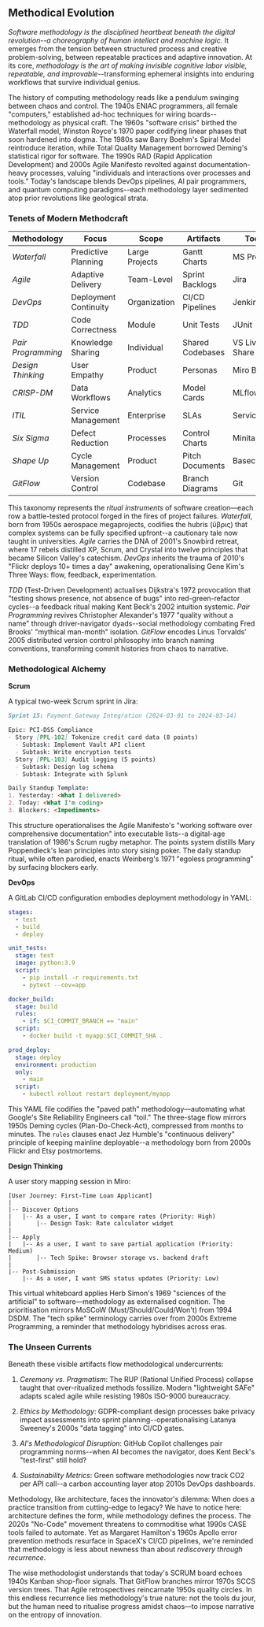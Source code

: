 
## Methodical Evolution

*Software methodology is the disciplined heartbeat beneath the digital revolution--a
choreography of human intellect and machine logic.* It emerges from the tension between
structured process and creative problem-solving, between repeatable practices and adaptive
innovation. At its core, *methodology is the art of making invisible cognitive labor
visible, repeatable, and improvable*--transforming ephemeral insights into enduring
workflows that survive individual genius.

The history of computing methodology reads like a pendulum swinging between chaos and control.
The 1940s ENIAC programmers, all female "computers," established ad-hoc techniques for wiring
boards--methodology as physical craft. The 1960s "software crisis" birthed the Waterfall model,
Winston Royce's 1970 paper codifying linear phases that soon hardened into dogma. The 1980s
saw Barry Boehm's Spiral Model reintroduce iteration, while Total Quality Management borrowed
Deming's statistical rigor for software. The 1990s RAD (Rapid Application Development) and 2000s
Agile Manifesto revolted against documentation-heavy processes, valuing "individuals and interactions
over processes and tools." Today's landscape blends DevOps pipelines, AI pair programmers, and
quantum computing paradigms--each methodology layer sedimented atop prior revolutions like geological
strata.


### Tenets of Modern Methodcraft

| Methodology | Focus | Scope | Artifacts | Tools |
|-------------|-------|-------|-----------|-------|
| *Waterfall* | Predictive Planning | Large Projects | Gantt Charts | MS Project |
| *Agile* | Adaptive Delivery | Team-Level | Sprint Backlogs | Jira |
| *DevOps* | Deployment Continuity | Organization | CI/CD Pipelines | Jenkins |
| *TDD* | Code Correctness | Module | Unit Tests | JUnit |
| *Pair Programming* | Knowledge Sharing | Individual | Shared Codebases | VS Live Share |
| *Design Thinking* | User Empathy | Product | Personas | Miro Boards |
| *CRISP-DM* | Data Workflows | Analytics | Model Cards | MLflow |
| *ITIL* | Service Management | Enterprise | SLAs | ServiceNow |
| *Six Sigma* | Defect Reduction | Processes | Control Charts | Minitab |
| *Shape Up* | Cycle Management | Product | Pitch Documents | Basecamp |
| *GitFlow* | Version Control | Codebase | Branch Diagrams | Git |

This taxonomy represents the *ritual instruments* of software creation—each row a battle-tested
protocol forged in the fires of project failures. *Waterfall*, born from 1950s aerospace megaprojects,
codifies the hubris (ὕβρις) that complex systems can be fully specified upfront--a cautionary tale
now taught in universities. *Agile* carries the DNA of 2001's Snowbird retreat, where 17 rebels
distilled XP, Scrum, and Crystal into twelve principles that became Silicon Valley's catechism.
*DevOps* inherits the trauma of 2010's "Flickr deploys 10+ times a day" awakening, operationalising
Gene Kim's Three Ways: flow, feedback, experimentation.

*TDD* (Test-Driven Development) actualises Dijkstra's 1972 provocation that "testing shows presence,
not absence of bugs" into red-green-refactor cycles--a feedback ritual making Kent Beck's 2002
intuition systemic. *Pair Programming* revives Christopher Alexander's 1977 "quality without a name"
through driver-navigator dyads--social methodology combating Fred Brooks' "mythical man-month" isolation.
*GitFlow* encodes Linus Torvalds' 2005 distributed version control philosophy into branch naming
conventions, transforming commit histories from chaos to narrative.


### Methodological Alchemy


__Scrum__

A typical two-week Scrum sprint in Jira:

```markdown
Sprint 15: Payment Gateway Integration (2024-03-01 to 2024-03-14)

Epic: PCI-DSS Compliance
- Story [PPL-102] Tokenize credit card data (8 points)
  - Subtask: Implement Vault API client
  - Subtask: Write encryption tests
- Story [PPL-103] Audit logging (5 points)
  - Subtask: Design log schema
  - Subtask: Integrate with Splunk

Daily Standup Template:
1. Yesterday: <What I delivered>
2. Today: <What I'm coding>
3. Blockers: <Impediments>
```

This structure operationalises the Agile Manifesto's "working software over comprehensive
documentation" into executable lists--a digital-age translation of 1986's Scrum rugby metaphor.
The points system distills Mary Poppendieck's lean principles into story sising poker.
The daily standup ritual, while often parodied, enacts Weinberg's 1971 "egoless programming"
by surfacing blockers early.


__DevOps__

A GitLab CI/CD configuration embodies deployment methodology in YAML:

```yaml
stages:
  - test
  - build
  - deploy

unit_tests:
  stage: test
  image: python:3.9
  script:
    - pip install -r requirements.txt
    - pytest --cov=app

docker_build:
  stage: build
  rules:
    - if: $CI_COMMIT_BRANCH == "main"
  script:
    - docker build -t myapp:$CI_COMMIT_SHA .

prod_deploy:
  stage: deploy
  environment: production
  only:
    - main
  script:
    - kubectl rollout restart deployment/myapp
```

This YAML file codifies the "paved path" methodology—automating what Google's Site
Reliability Engineers call "toil." The three-stage flow mirrors 1950s Deming cycles
(Plan-Do-Check-Act), compressed from months to minutes. The `rules` clauses enact
Jez Humble's "continuous delivery" principle of keeping mainline deployable--a
methodology born from 2000s Flickr and Etsy postmortems.


__Design Thinking__

A user story mapping session in Miro:

```
[User Journey: First-Time Loan Applicant]
|
|-- Discover Options
|   |-- As a user, I want to compare rates (Priority: High)
|       |-- Design Task: Rate calculator widget
|
|-- Apply
|   |-- As a user, I want to save partial application (Priority: Medium)
|       |-- Tech Spike: Browser storage vs. backend draft
|
|-- Post-Submission
    |-- As a user, I want SMS status updates (Priority: Low)
```

This virtual whiteboard applies Herb Simon's 1969 "sciences of the artificial" to
software—methodology as externalised cognition. The prioritisation mirrors MoSCoW
(Must/Should/Could/Won't) from 1994 DSDM. The "tech spike" terminology carries over
from 2000s Extreme Programming, a reminder that methodology hybridises across eras.


### The Unseen Currents

Beneath these visible artifacts flow methodological undercurrents:

1. *Ceremony vs. Pragmatism*: The RUP (Rational Unified Process) collapse taught that
   over-ritualized methods fossilize. Modern "lightweight SAFe" adapts scaled agile
   while resisting 1980s ISO-9000 bureaucracy.

2. *Ethics by Methodology*: GDPR-compliant design processes bake privacy impact
   assessments into sprint planning--operationalising Latanya Sweeney's 2000s
   "data tagging" into CI/CD gates.

3. *AI's Methodological Disruption*: GitHub Copilot challenges pair programming
   norms--when AI becomes the navigator, does Kent Beck's "test-first" still hold?

4. *Sustainability Metrics*: Green software methodologies now track CO2 per API
   call--a carbon accounting layer atop 2010s DevOps dashboards.

Methodology, like architecture, faces the innovator's dilemma: When does a practice
transition from cutting-edge to legacy? We have to notice here: architecture defines
the form, while methodology defines the process. The 2020s "No-Code" movement threatens
to commoditise what 1990s CASE tools failed to automate. Yet as Margaret Hamilton's
1960s Apollo error prevention methods resurface in SpaceX's CI/CD pipelines, we're
reminded that methodology is less about newness than about *rediscovery through recurrence*.

The wise methodologist understands that today's SCRUM board echoes 1940s Kanban
shop-floor signals. That GitFlow branches mirror 1970s SCCS version trees. That
Agile retrospectives reincarnate 1950s quality circles. In this endless recurrence
lies methodology's true nature: not the tools du jour, but the human need to
ritualise progress amidst chaos—to impose narrative on the entropy of innovation.

